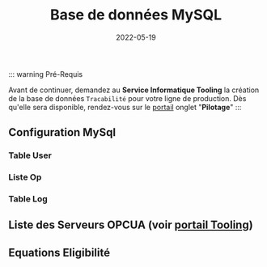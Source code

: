 ﻿---
index: 4
icon: database
title: Base de données MySQL
date: 2022-05-19
category:
  - Guide
tag:
  - MySql
  - Mapgès
  - Eligibilité

article: false

---

::: warning  Pré-Requis

Avant de continuer, demandez au **Service Informatique Tooling** la création de la base de données `Tracabilité` pour votre ligne de production. Dès qu'elle sera disponible, rendez-vous sur le [portail][01] onglet "**Pilotage**"
::: 

## Configuration MySql
### Table User
### Liste Op
### Table Log

## Liste des Serveurs OPCUA (voir [portail Tooling](/guide/Configuration/master.html#portail-tooling))

## Equations Eligibilité



[01]: http://tooling.cle.renault.fr/portail/index.php
